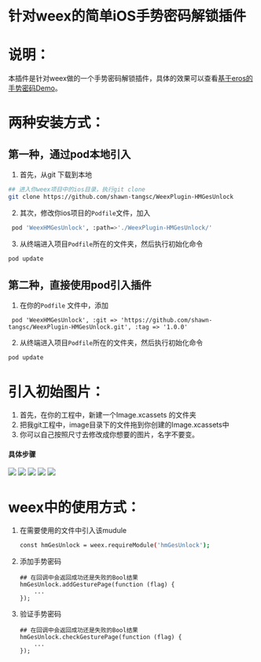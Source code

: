 # 针对weex的简单iOS手势密码解锁插件


说明：
====================================
本插件是针对weex做的一个手势密码解锁插件，具体的效果可以查看[基于eros的手势密码Demo](https://github.com/shawn-tangsc/eros-gesture-demo)。


两种安装方式：
====================================

第一种，通过pod本地引入
------------------------------------

1. 首先，从git 下载到本地

``` bash
## 进入你weex项目中的ios目录，执行git clone
git clone https://github.com/shawn-tangsc/WeexPlugin-HMGesUnlock

```

2. 其次，修改你ios项目的`Podfile`文件，加入

``` bash
 pod 'WeexHMGesUnlock', :path=>'./WeexPlugin-HMGesUnlock/'
```

3. 从终端进入项目`Podfile`所在的文件夹，然后执行初始化命令

``` bash
pod update 
```

第二种，直接使用pod引入插件
------------------------------------

1. 在你的`Podfile` 文件中，添加

```
 pod 'WeexHMGesUnlock', :git => 'https://github.com/shawn-tangsc/WeexPlugin-HMGesUnlock.git', :tag => '1.0.0'
```

2. 从终端进入项目`Podfile`所在的文件夹，然后执行初始化命令

``` bash
pod update  
```


引入初始图片：
====================================
1. 首先，在你的工程中，新建一个Image.xcassets 的文件夹
2. 把我git工程中，image目录下的文件拖到你创建的Image.xcassets中
3. 你可以自己按照尺寸去修改成你想要的图片，名字不要变。

#### 具体步骤
![](https://ws2.sinaimg.cn/large/006tNc79gy1frmhxy97xoj31kw0we7c4.jpg)
![](https://ws3.sinaimg.cn/large/006tNc79gy1frmhyhy6nrj3134114408.jpg)
![](https://ws3.sinaimg.cn/large/006tNc79gy1frmhz4qm93j310c0vita6.jpg)
![](https://ws1.sinaimg.cn/large/006tNc79gy1frmhzj7g0hj31kw0spaf6.jpg)
![](https://ws2.sinaimg.cn/large/006tNc79gy1frmhupasnkj31gs0uidhk.jpg)


weex中的使用方式：
====================================

1. 在需要使用的文件中引入该mudule

	``` bash
	const hmGesUnlock = weex.requireModule('hmGesUnlock');
	```

2. 添加手势密码

	```
	## 在回调中会返回成功还是失败的Bool结果
	hmGesUnlock.addGesturePage(function (flag) {
	    ...
	});
	```
	
3. 验证手势密码

	```
	## 在回调中会返回成功还是失败的Bool结果
	hmGesUnlock.checkGesturePage(function (flag) {
        ...
    });
	```